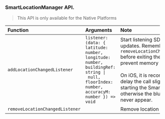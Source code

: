 ### SmartLocationManager API.

> This API is only available for the Native Platforms

| Function | Arguments | Note |
|:---|:---|:---|
| `addLocationChangedListener` | `listener: (data: { latitude: number, longitude: number, buildingRef: string \| null, floorIndex: number, accuracyM: number }) => void` | Start listening SDK location updates. Remember to call `removeLocationChangedListener` before exiting the app to prevent memory leaks.<br><br>On iOS, it is recommended to delay the call slightly after starting the Smart SDK, otherwise the bluedot may never appear.
| `removeLocationChangedListener` |  | Remove location listener. 
